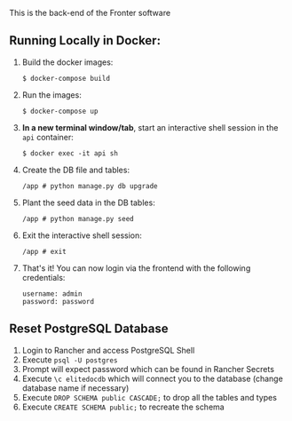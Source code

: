 This is the back-end of the Fronter software

## Running Locally in Docker:

1. Build the docker images:
   ```
   $ docker-compose build
   ```
2. Run the images:
   ```
   $ docker-compose up
   ```
3. **In a new terminal window/tab**, start an interactive shell session in the `api` container:
   ```
   $ docker exec -it api sh
   ```
4. Create the DB file and tables:
   ```
   /app # python manage.py db upgrade
   ```
5. Plant the seed data in the DB tables:
   ```
   /app # python manage.py seed
   ```
6. Exit the interactive shell session:
   ```
   /app # exit
   ```
7. That's it! You can now login via the frontend with the following credentials:
   ```
   username: admin
   password: password
   ```

## Reset PostgreSQL Database

1. Login to Rancher and access PostgreSQL Shell
2. Execute `psql -U postgres`
3. Prompt will expect password which can be found in Rancher Secrets
4. Execute `\c elitedocdb` which will connect you to the database (change database name if necessary)
5. Execute `DROP SCHEMA public CASCADE;` to drop all the tables and types
6. Execute `CREATE SCHEMA public;` to recreate the schema
